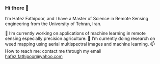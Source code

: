 ### Hi there 👋
I’m Hafez Fathipoor, and I have a Master of Science in Remote Sensing engineering from the University of Tehran, Iran.

🔭 I’m currently working on applications of machine learning in remote sensing especially precision agriculture.
🌱 I’m currently doing research on weed mapping using aerial multispectral images and machine learning.
📫 How to reach me: contact me through my email hafez.fathipoor@yahoo.com

